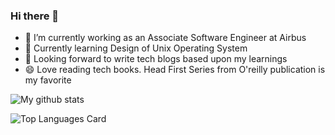 ### Hi there 👋


- 🔭 I’m currently working as an Associate Software Engineer at Airbus 
- 🌱 Currently learning Design of Unix Operating System 
- 👯 Looking forward to write tech blogs based upon my learnings
- 😄 Love reading tech books. Head First Series from O'reilly publication is my favorite

![My github stats](https://github-readme-stats.vercel.app/api?username=ChaitraliPalasdeokar&show_icons=true&show_icons=true&count_private=true)

![Top Languages Card](https://github-readme-stats.vercel.app/api/top-langs/?username=shinokada&layout=compact)



